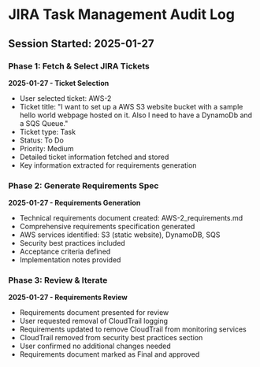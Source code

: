# JIRA Task Management Audit Log

## Session Started: 2025-01-27

### Phase 1: Fetch & Select JIRA Tickets

**2025-01-27 - Ticket Selection**
- User selected ticket: AWS-2
- Ticket title: "I want to set up a AWS S3 website bucket with a sample hello world webpage hosted on it. Also I need to have a DynamoDb and a SQS Queue."
- Ticket type: Task
- Status: To Do
- Priority: Medium
- Detailed ticket information fetched and stored
- Key information extracted for requirements generation

### Phase 2: Generate Requirements Spec

**2025-01-27 - Requirements Generation**
- Technical requirements document created: AWS-2_requirements.md
- Comprehensive requirements specification generated
- AWS services identified: S3 (static website), DynamoDB, SQS
- Security best practices included
- Acceptance criteria defined
- Implementation notes provided

### Phase 3: Review & Iterate

**2025-01-27 - Requirements Review**
- Requirements document presented for review
- User requested removal of CloudTrail logging
- Requirements updated to remove CloudTrail from monitoring services
- CloudTrail removed from security best practices section
- User confirmed no additional changes needed
- Requirements document marked as Final and approved